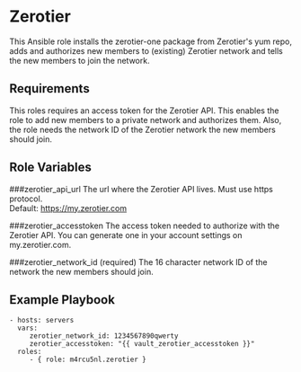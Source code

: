 Zerotier
=========

This Ansible role installs the zerotier-one package from Zerotier's yum repo, adds and authorizes new members to (existing) Zerotier network and tells the new members to join the network.

Requirements
------------

This roles requires an access token for the Zerotier API. This enables the role to add new members to a private network and authorizes them. Also, the role needs the network ID of the Zerotier network the new members should join.

Role Variables
--------------

###zerotier_api_url
The url where the Zerotier API lives. Must use https protocol.    
Default: https://my.zerotier.com

###zerotier_accesstoken
The access token needed to authorize with the Zerotier API. You can generate one in your account settings on my.zerotier.com.

###zerotier_network_id (required)
The 16 character network ID of the network the new members should join.

Example Playbook
----------------


    - hosts: servers
      vars:
         zerotier_network_id: 1234567890qwerty
         zerotier_accesstoken: "{{ vault_zerotier_accesstoken }}"
      roles:
         - { role: m4rcu5nl.zerotier }


